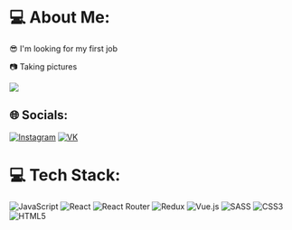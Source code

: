 # 💻 About Me:

😎 I'm looking for my first job

📷 Taking pictures

![](https://github-readme-stats.vercel.app/api/top-langs/?username=maksniv&theme=default&hide_border=true&include_all_commits=true&count_private=false&layout=compact)

## 🌐 Socials:

[![Instagram](https://img.shields.io/badge/Instagram-%23E4405F.svg?logo=Instagram&logoColor=white 'My instagram page')](https://instagram.com/maksniv) [![VK](https://img.shields.io/badge/VK-%231DA1F2.svg?logo=VK&logoColor=white 'My VK page')](https://vk.com/tpverstak)

# 💻 Tech Stack:

![JavaScript](https://img.shields.io/badge/javascript-%23323330.svg?style=for-the-badge&logo=javascript&logoColor=%23F7DF1E) ![React](https://img.shields.io/badge/react-%2320232a.svg?style=for-the-badge&logo=react&logoColor=%2361DAFB) ![React Router](https://img.shields.io/badge/React_Router-CA4245?style=for-the-badge&logo=react-router&logoColor=white) ![Redux](https://img.shields.io/badge/redux-%23593d88.svg?style=for-the-badge&logo=redux&logoColor=white) ![Vue.js](https://img.shields.io/badge/vuejs-%2335495e.svg?style=for-the-badge&logo=vuedotjs&logoColor=%234FC08D) ![SASS](https://img.shields.io/badge/SASS-hotpink.svg?style=for-the-badge&logo=SASS&logoColor=white) ![CSS3](https://img.shields.io/badge/css3-%231572B6.svg?style=for-the-badge&logo=css3&logoColor=white) ![HTML5](https://img.shields.io/badge/html5-%23E34F26.svg?style=for-the-badge&logo=html5&logoColor=white)

<!-- Proudly created with GPRM ( https://gprm.itsvg.in ) -->
